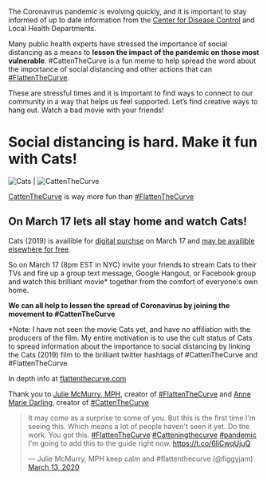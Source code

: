 The Coronavirus pandemic is evolving quickly, and it is important to stay informed of up to date information from the [Center for Disease Control](https://www.cdc.gov/coronavirus/2019-ncov/index.html) and Local Health Departments.

Many public health experts have stressed the importance of social distancing as a means to **lesson the impact of the pandemic on those most vulnerable**. #CattenTheCurve is a fun meme to help spread the word about the importance of social distancing and other actions that can [#FlattenTheCurve](https://www.flattenthecurve.com/).

These are stressful times and it is important to find ways to connect to our community in a way that helps us feel supported. Let’s find creative ways to hang out. Watch a bad movie with your friends! 

# Social distancing is hard. Make it fun with Cats!

![Cats](https://upload.wikimedia.org/wikipedia/en/thumb/c/cf/Cats_2019_poster.jpg/220px-Cats_2019_poster.jpg) | ![CattenTheCurve](https://pbs.twimg.com/media/ES3VTrgUMAAyEFp?format=jpg&name=small)

[CattenTheCurve](https://twitter.com/amdar1ing/status/1237880129575157760) is way more fun than [#FlattenTheCurve](https://www.flattenthecurve.com/)

## On March 17 lets all stay home and watch Cats!

Cats (2019) is availible for [digital purchse](https://www.playbill.com/article/cats-movie-sets-digital-blu-ray-and-dvd-release-dates) on March 17 and [may be availible elsewhere for free](https://twitter.com/cats2019_hd?lang=en).

So on March 17 (8pm EST in NYC) invite your friends to stream Cats to their TVs and fire up a group text message, Google Hangout, or Facebook group and watch this brilliant movie* together from the comfort of everyone's own home.

**We can all help to lessen the spread of Coronavirus by joining the movement to #CattenTheCurve**

*Note: I have not seen the movie Cats yet, and have no affiliation with the producers of the film. My entire motivation is to use the cult status of Cats to spread information about the importance to social distancing by linking the Cats (2019) film to the brilliant twitter hashtags of #CattenTheCurve and #FlattenTheCurve

In depth info at [flattenthecurve.com](https://www.flattenthecurve.com/)

Thank you to [Julie McMurry, MPH](https://twitter.com/figgyjam), creator of [#FlattenTheCurve](https://www.flattenthecurve.com/) and [Anne Marie Darling](https://twitter.com/amdar1ing), creator of [#CattenTheCurve](https://twitter.com/amdar1ing/status/1237880129575157760)

<blockquote class="twitter-tweet"><p lang="en" dir="ltr">It may come as a surprise to some of you. But this is the first time I&#39;m seeing this. Which means a lot of people haven&#39;t seen it yet. Do the work. You got this. <a href="https://twitter.com/hashtag/FlattenTheCurve?src=hash&amp;ref_src=twsrc%5Etfw">#FlattenTheCurve</a> <a href="https://twitter.com/hashtag/Catteningthecurve?src=hash&amp;ref_src=twsrc%5Etfw">#Catteningthecurve</a> <a href="https://twitter.com/hashtag/pandemic?src=hash&amp;ref_src=twsrc%5Etfw">#pandemic</a> I&#39;m going to add this to the guide right now. <a href="https://t.co/6liCwqUjuQ">https://t.co/6liCwqUjuQ</a></p>&mdash; Julie McMurry, MPH keep calm and #flattenthecurve (@figgyjam) <a href="https://twitter.com/figgyjam/status/1238301836676698112?ref_src=twsrc%5Etfw">March 13, 2020</a></blockquote>
